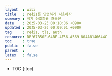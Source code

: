 ```yaml
---
layout  : wiki
title   : redis를 안전하게 사용하자 
summary : 이제 암호화를 곁들인 
date    : 2025-03-25 00:18:06 +0900
updated : 2025-03-26 00:09:01 +0900
tag     : redis, tls, auth 
resource: DB/67B50F-64BE-4E56-A569-804A8146644C
toc     : true
public  : false
parent  : 
latex   : false
---
```

* TOC
{:toc}

# 
